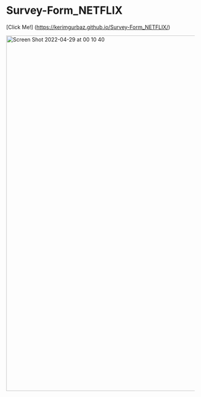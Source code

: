 # Survey-Form_NETFLIX

[Click Me!] (https://kerimgurbaz.github.io/Survey-Form_NETFLIX/)

<img width="947" alt="Screen Shot 2022-04-29 at 00 10 40" src="https://user-images.githubusercontent.com/101603320/165856112-fdab03e3-9337-45cc-9ede-cb0f82e8d723.png">
